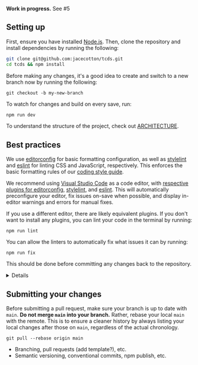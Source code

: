 **Work in progress.** See #5

## Setting up

First, ensure you have installed [Node.js](https://nodejs.org/). Then, clone the repository and install dependencies by running the following:

```bash
git clone git@github.com:jacecotton/tcds.git
cd tcds && npm install
```

Before making any changes, it's a good idea to create and switch to a new branch now by running the following:

```
git checkout -b my-new-branch
```

To watch for changes and build on every save, run:

```bash
npm run dev
```

To understand the structure of the project, check out [ARCHITECTURE](ARCHITECTURE.md).

## Best practices

We use [editorconfig](https://editorconfig.org/) for basic formatting configuration, as well as [stylelint](https://stylelint.io/) and [eslint](https://eslint.org/) for linting CSS and JavaScript, respectively. This enforces the basic formatting rules of our [coding style guide](https://tcds.herokuapp.com/style-guide).

We recommend using [Visual Studio Code](https://code.visualstudio.com/) as a code editor, with [respective plugins for editorconfig](https://marketplace.visualstudio.com/items?itemName=EditorConfig.EditorConfig), [stylelint](https://marketplace.visualstudio.com/items?itemName=stylelint.vscode-stylelint), and [eslint](https://marketplace.visualstudio.com/items?itemName=dbaeumer.vscode-eslint). This will automatically preconfigure your editor, fix issues on-save when possible, and display in-editor warnings and errors for manual fixes.

If you use a different editor, there are likely equivalent plugins. If you don't want to install any plugins, you can lint your code in the terminal by running:

```
npm run lint
```

You can allow the linters to automatically fix what issues it can by running:

```
npm run fix
```

This should be done before committing any changes back to the repository.

<details>
<summary>Details</summary>

You can lint and fix granularly by specifying `scss` for styles or `js` for scripts:
* `lint:scss`
* `lint:js`
* `fix:scss`
* `fix:js`
</details>

## Submitting your changes

Before submitting a pull request, make sure your branch is up to date with `main`. **Do not merge `main` into your branch.** Rather, rebase your local `main` with the remote. This is to ensure a cleaner history by always listing your local changes after those on `main`, regardless of the actual chronology.

```
git pull --rebase origin main
```

* Branching, pull requests (add template?), etc.
* Semantic versioning, conventional commits, npm publish, etc.
